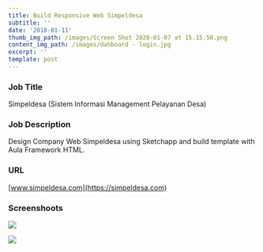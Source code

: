 ```yaml
---
title: Build Responsive Web Simpeldesa
subtitle: ''
date: '2018-01-11'
thumb_img_path: /images/Screen Shot 2020-01-07 at 15.15.50.png
content_img_path: /images/dahboard - login.jpg
excerpt: ''
template: post
---
```

### Job Title

Simpeldesa (Sistem Informasi Management Pelayanan Desa)



### Job Description

Design Company Web Simpeldesa using Sketchapp and build template with Aula Framework HTML.



### URL

[www.simpeldesa.com](https://simpeldesa.com)



### Screenshoots

![](/images/info-desa.jpg)

![](/images/detail-produk.jpg)
